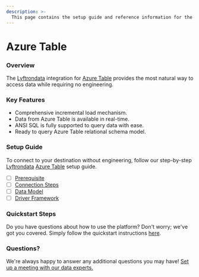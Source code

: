 ```yaml
---
description: >-
  This page contains the setup guide and reference information for the Azure Table source connector.
---
```


# Azure Table

### Overview

The [Lyftrondata](https://www.lyftrondata.com/) integration for [Azure Table](None) provides the most natural way to access data while requiring no engineering.

### Key Features

* Comprehensive incremental load mechanism.
* Data from Azure Table is available in real-time.&#x20;
* ANSI SQL is fully supported to query data with ease.
* Ready to query Azure Table relational schema model.

### Setup Guide

To connect to your destination without engineering, follow our step-by-step [Lyftrondata](https://www.lyftrondata.com/)  [Azure Table](None) setup guide.

* [ ] [Prerequisite](prerequisite.md)
* [ ] [Connection Steps](connection-steps.md)
* [ ] [Data Model](data-model/erd.md)
* [ ] [Driver Framework](driver-framework/)

### Quickstart Steps

Do you have questions about how to use the platform? Don't worry; we've got you covered. Simply follow the quickstart instructions [here](../README.md).

### Questions? <a href="#questions" id="questions"></a>

We're always happy to answer any additional questions you may have! [Set up a meeting with our data experts.](https://www.lyftrondata.com/book-a-meeting/)


